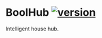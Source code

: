# BoolHub [![version](https://img.shields.io/badge/version-0.6.0-blue.svg)](https://semver.org)
Intelligent house hub.
